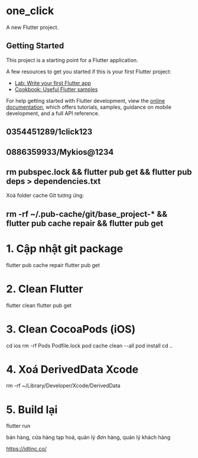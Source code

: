 # one_click

A new Flutter project.

## Getting Started

This project is a starting point for a Flutter application.

A few resources to get you started if this is your first Flutter project:
 
- [Lab: Write your first Flutter app](https://docs.flutter.dev/get-started/codelab)
- [Cookbook: Useful Flutter samples](https://docs.flutter.dev/cookbook)

For help getting started with Flutter development, view the
[online documentation](https://docs.flutter.dev/), which offers tutorials,
samples, guidance on mobile development, and a full API reference.


## 0354451289/1click123
## 0886359933/Mykios@1234
## rm pubspec.lock && flutter pub get && flutter pub deps > dependencies.txt
Xoá folder cache Git tương ứng:
## rm -rf ~/.pub-cache/git/base_project-* && flutter pub cache repair && flutter pub get

# 1. Cập nhật git package
flutter pub cache repair
flutter pub get

# 2. Clean Flutter
flutter clean
flutter pub get

# 3. Clean CocoaPods (iOS)
cd ios
rm -rf Pods Podfile.lock
pod cache clean --all
pod install
cd ..

# 4. Xoá DerivedData Xcode
rm -rf ~/Library/Developer/Xcode/DerivedData

# 5. Build lại
flutter run


bán hàng, cửa hàng tạp hoá, quản lý đơn hàng, quản lý khách hàng

https://idtinc.co/